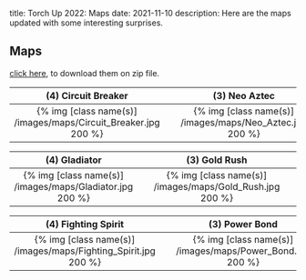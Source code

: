 title: Torch Up 2022: Maps
date: 2021-11-10
description: Here are the maps updated with some interesting surprises.

## Maps
[click here](https://torchup.org/files/maps.zip), to download them on zip file.

| (4) Circuit Breaker | &nbsp; | (3) Neo Aztec | &nbsp; | (2) Blue Storm | 
|:---:|:---:|:---:|:---:|:---:|
| {% img [class name(s)] /images/maps/Circuit_Breaker.jpg 200 %} | &nbsp; | {% img [class name(s)] /images/maps/Neo_Aztec.jpg 200 %} | &nbsp; | {% img [class name(s)] /images/maps/Bluestorm.jpg 200 %} |

| (4) Gladiator | &nbsp; | (3) Gold Rush | &nbsp; | (2) Heartbreak Ridge |
:---:|:---:|:---:|:---:|:---:|
| {% img [class name(s)] /images/maps/Gladiator.jpg 200 %} | &nbsp; | {% img [class name(s)] /images/maps/Gold_Rush.jpg 200 %} | &nbsp; | {% img [class name(s)] /images/maps/Heartbreak_Ridge.jpg 200 %} |

| (4) Fighting Spirit | &nbsp; | (3) Power Bond | &nbsp; | (2) Overwatch |
:---:|:---:|:---:|:---:|:---:|
| {% img [class name(s)] /images/maps/Fighting_Spirit.jpg 200 %} | &nbsp; | {% img [class name(s)] /images/maps/Power_Bond.jpg 200 %} | &nbsp; | {% img [class name(s)] /images/maps/Overwatch.jpg 200 %} |

